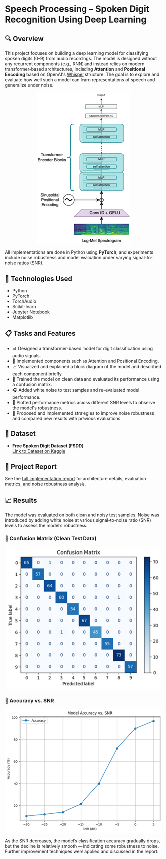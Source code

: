 # Speech Processing – Spoken Digit Recognition Using Deep Learning

## 🔍 Overview

This project focuses on building a deep learning model for classifying spoken digits (0–9) from audio recordings. The model is designed without any recurrent components (e.g., RNN) and instead relies on modern transformer-based architectures, including **Attention** and **Positional Encoding** based on OpenAI's [Whisper](https://cdn.openai.com/papers/whisper.pdf) structure. The goal is to explore and evaluate how well such a model can learn representations of speech and generalize under noise.

<p align="center">
  <img src="Model-Structure.png" alt="Model Architecture" width="300"/>
</p>

All implementations are done in Python using **PyTorch**, and experiments include noise robustness and model evaluation under varying signal-to-noise ratios (SNR).

## 🧰 Technologies Used

- Python
- PyTorch
- TorchAudio
- Scikit-learn
- Jupyter Notebook
- Matplotlib

## 📋 Tasks and Features

- 📊 Designed a transformer-based model for digit classification using audio signals.
- 🧠 Implemented components such as Attention and Positional Encoding.
- 📈 Visualized and explained a block diagram of the model and described each component briefly.
- 🧪 Trained the model on clean data and evaluated its performance using a confusion matrix.
- 🎧 Added white noise to test samples and re-evaluated model performance.
- 🔁 Plotted performance metrics across different SNR levels to observe the model's robustness.
- 🧩 Proposed and implemented strategies to improve noise robustness and compared new results with previous evaluations.

## 🔗 Dataset

- **Free Spoken Digit Dataset (FSDD)**  
  [Link to Dataset on Kaggle](https://www.kaggle.com/datasets/joserzapata/free-spoken-digit-dataset-fsdd)

## 📄 Project Report

See the [full implementation report](./report.pdf) for architecture details, evaluation metrics, and noise robustness analysis.

## 📈 Results

The model was evaluated on both clean and noisy test samples. Noise was introduced by adding white noise at various signal-to-noise ratio (SNR) levels to assess the model’s robustness.

### 🔹 Confusion Matrix (Clean Test Data)

<p align="center">
  <img src="confusion_matrix.png" alt="Confusion Matrix" width="500"/>
</p>

### 🔹 Accuracy vs. SNR

<p align="center">
  <img src="accuracy_vs_snr.png" alt="Accuracy vs SNR Plot" width="600"/>
</p>

As the SNR decreases, the model’s classification accuracy gradually drops, but the decline is relatively smooth — indicating some robustness to noise. Further improvement techniques were applied and discussed in the report.

